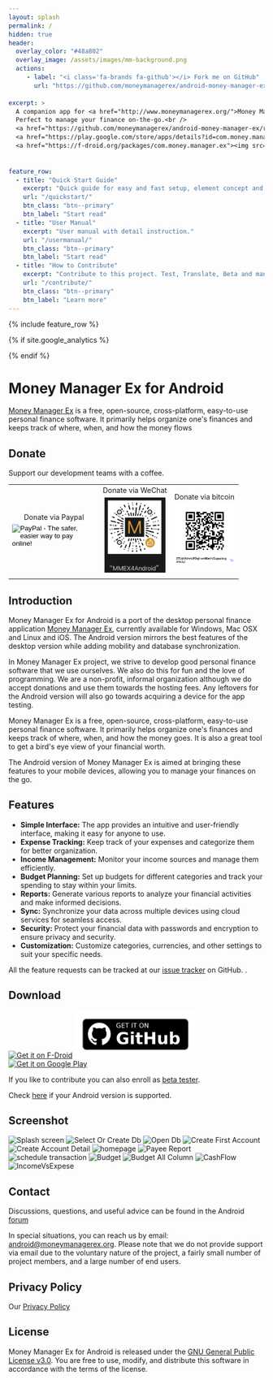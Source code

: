 ```yaml
---
layout: splash
permalink: /
hidden: true
header:
  overlay_color: "#48a802"
  overlay_image: /assets/images/mm-background.png
  actions:
     - label: "<i class='fa-brands fa-github'></i> Fork me on GitHub"
       url: "https://github.com/moneymanagerex/android-money-manager-ex/"

excerpt: >
  A companion app for <a href="http://www.moneymanagerex.org/">Money Manager Ex</a>.<br />
  Perfect to manage your finance on-the-go.<br />
  <a href="https://github.com/moneymanagerex/android-money-manager-ex/releases/latest"><img src="https://img.shields.io/github/v/release/moneymanagerex/android-money-manager-ex?include_prereleases&label=github%20release"></a>&nbsp;
  <a href="https://play.google.com/store/apps/details?id=com.money.manager.ex.android"><img src="https://img.shields.io/endpoint?color=green&logo=google-play&logoColor=green&url=https%3A%2F%2Fplay.cuzi.workers.dev%2Fplay%3Fi%3Dcom.money.manager.ex.android%26gl%3DUS%26hl%3Den%26l%3DAndroid%26m%3D%24version"></a>&nbsp;
  <a href="https://f-droid.org/packages/com.money.manager.ex"><img src="https://img.shields.io/f-droid/v/com.money.manager.ex?include_prereleases&label=f-droid%20release"></a>
   

feature_row:
  - title: "Quick Start Guide"
    excerpt: "Quick guide for easy and fast setup, element concept and basic usage"
    url: "/quickstart/"
    btn_class: "btn--primary"
    btn_label: "Start read"
  - title: "User Manual"
    excerpt: "User manual with detail instruction."
    url: "/usermanual/"
    btn_class: "btn--primary"
    btn_label: "Start read"
  - title: "How to Contribute"
    excerpt: "Contribute to this project. Test, Translate, Beta and many others stuff"
    url: "/contribute/"
    btn_class: "btn--primary"
    btn_label: "Learn more"
---
```


{% include feature_row %}

<!-- Google Analytics -->
{% if site.google_analytics %}
  <script async src="https://www.googletagmanager.com/gtag/js?id={{ site.google_analytics }}"></script>
  <script>
    window.dataLayer = window.dataLayer || [];
    function gtag(){dataLayer.push(arguments);}
    gtag('js', new Date());

    gtag('config', '{{ site.google_analytics }}');
  </script>
{% endif %}

# Money Manager Ex for Android

[Money Manager Ex](https://moneymanagerex.org/) is a free, open-source, cross-platform, easy-to-use personal finance software. It primarily helps organize one's finances and keeps track of where, when, and how the money flows

## Donate
Support our development teams with a coffee.
<table width="100%">
<tr>
<td>
<center>
Donate via Paypal<br>
<form action="https://www.paypal.com/cgi-bin/webscr" method="post" target="_top">
  <input type="hidden" name="cmd" value="_donations">
  <input type="hidden" name="business" value="moneymanagerex@gmail.com">
  <input type="hidden" name="lc" value="US">
  <input type="hidden" name="item_name" value="MoneyManagerEx">
  <input type="hidden" name="no_note" value="0">
  <input type="hidden" name="currency_code" value="USD">
  <input type="hidden" name="bn" value="PP-DonationsBF:btn_donateCC_LG.gif:NonHostedGuest">
  <input type="image" src="assets/images/paypal-donate.png" border="0" name="submit" alt="PayPal - The safer, easier way to pay online!" style="width: 160px; margin: 6px auto;">
  <img alt="" border="0" src="https://www.paypalobjects.com/en_US/i/scr/pixel.gif" width="1" height="1">
</form>
</center>
</td>
<td>
<center>
Donate via WeChat<br>
<img src="assets/images/wechat-donate.png" style="width: 120px; margin: 6px auto;">
</center>
</td>
<td>
<center>
Donate via bitcoin<br>
<img src="assets/images/bitcoin-donate.png" style="width: 120px; margin: 6px auto;">
</center>
</td>
</tr>
</table>


## Introduction

Money Manager Ex for Android is a port of the desktop personal finance application
[Money Manager Ex](https://moneymanagerex.org/), currently available for Windows, Mac OSX and Linux and iOS.
The Android version mirrors the best features of the desktop version while adding
mobility and database synchronization.

In Money Manager Ex project, we strive to develop good personal finance software that we use ourselves. 
We also do this for fun and the love of programming. We are a non-profit, informal organization although we do accept donations and use them towards the hosting fees.
Any leftovers for the Android version will also go towards acquiring a device for the app testing.

Money Manager Ex is a free, open-source, cross-platform, easy-to-use personal finance software. 
It primarily helps organize one's finances and keeps track of where, when, and how the money goes.
It is also a great tool to get a bird's eye view of your financial worth.

The Android version of Money Manager Ex is aimed at bringing these features to your mobile devices,
allowing you to manage your finances on the go.

## Features

- **Simple Interface:** The app provides an intuitive and user-friendly interface, making it easy for anyone to use.
- **Expense Tracking:** Keep track of your expenses and categorize them for better organization.
- **Income Management:** Monitor your income sources and manage them efficiently.
- **Budget Planning:** Set up budgets for different categories and track your spending to stay within your limits.
- **Reports:** Generate various reports to analyze your financial activities and make informed decisions.
- **Sync:** Synchronize your data across multiple devices using cloud services for seamless access.
- **Security:** Protect your financial data with passwords and encryption to ensure privacy and security.
- **Customization:** Customize categories, currencies, and other settings to suit your specific needs.

All the feature requests can be tracked at our [issue tracker](https://github.com/moneymanagerex/android-money-manager-ex/issues) on GitHub. .

## Download

[<img alt="Get it on F-Droid" src="https://fdroid.gitlab.io/artwork/badge/get-it-on.png" width="240">](https://f-droid.org/packages/com.money.manager.ex)
[<img alt="Get it on GitHub" src="https://raw.githubusercontent.com/Kunzisoft/Github-badge/main/get-it-on-github.png" width="240">](https://github.com/moneymanagerex/android-money-manager-ex/releases/latest)
[<img alt="Get it on Google Play" src="http://steverichey.github.io/google-play-badge-svg/img/en_get.svg" width="240">](https://play.google.com/store/apps/details?id=com.money.manager.ex.android)

If you like to contribute you can also enroll as [beta tester](https://play.google.com/apps/testing/com.money.manager.ex.android).

Check [here](supported_android_version.md) if your Android version is supported.

## Screenshot
![Splash screen](/assets/images/screenshoot/0.splash.jpg-th.png)
![Select Or Create Db](/assets/images/screenshoot/1.SelectOrCreateDb.jpg-th.png)
![Open Db](/assets/images/screenshoot/2.OpenDb.jpg-th.png)
![Create First Account](/assets/images/screenshoot/3.CreateFirstAccount.jpg-th.png)
![Create Account Detail](/assets/images/screenshoot/4.CreateAccountDetail.jpg-th.png)
![homepage](/assets/images/screenshoot/homepage.png-th.png)
![Payee Report](/assets/images/screenshoot/payee_report.png-th.png)
![schedule transaction](/assets/images/screenshoot/schedule_transaction.png-th.png)
![Budget](/assets/images/screenshoot/budget_standard.png-th.png)
![Budget All Column](/assets/images/screenshoot/budget_all_column.png-th.png)
![CashFlow](/assets/images/screenshoot/CashFlow.png-th.png)
![IncomeVsExpese](/assets/images/screenshoot/IncomeVsExpense.png-th.png)

## Contact
Discussions, questions, and useful advice can be found in the Android [forum](http://forum.moneymanagerex.org/viewforum.php?f=20&sid=e28426f96579a43121b1127cd887e186)

In special situations, you can reach us by email: [android@moneymanagerex.org](mailto:android@moneymanagerex.org). Please note that we do not provide support via email due to the voluntary nature of the project, a fairly small number of project members, and a large number of end users.

## Privacy Policy
Our [Privacy Policy](privacypolicy.md)

## License

Money Manager Ex for Android is released under the [GNU General Public License v3.0](https://www.gnu.org/licenses/gpl-3.0.en.html). You are free to use, modify, and distribute this software in accordance with the terms of the license.


